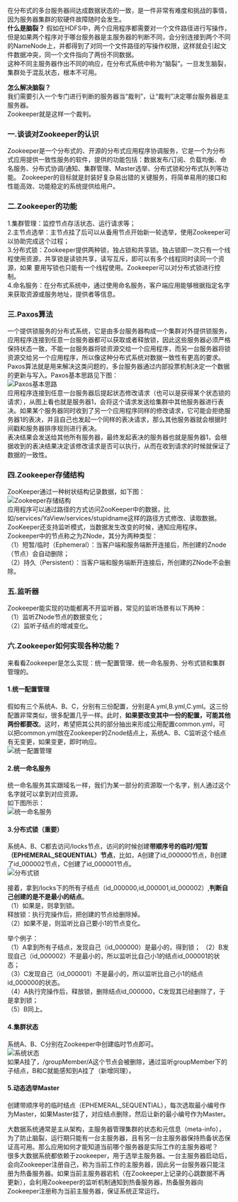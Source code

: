 在分布式的多台服务器间达成数据状态的一致，是一件非常有难度和挑战的事情，因为服务器集群的软硬件故障随时会发生。  
**什么是脑裂？**
假如在HDFS中，两个应用程序都需要对一个文件路径进行写操作，但是如果两个程序对于哪台服务器是主服务器的判断不同，会分别连接到两个不同的NameNode上，并都得到了对同一个文件路径的写操作权限，这样就会引起文件数据冲突，同一个文件指向了两份不同数据。  
这种不同主服务器作出不同的响应，在分布式系统中称为“脑裂”。一旦发生脑裂，集群处于混乱状态，根本不可用。  

**怎么解决脑裂？**  
我们需要引入一个专门进行判断的服务器当“裁判”，让“裁判”决定哪台服务器是主服务器。  
Zookeeper就是这样一个裁判。  

### 一.谈谈对Zookeeper的认识
Zookeeper是一个分布式的、开源的分布式应用程序协调服务，它是一个为分布式应用提供一致性服务的软件，提供的功能包括：数据发布/订阅、负载均衡、命名服务、分布式协调/通知、集群管理、Master选举、分布式锁和分布式队列等功能。
Zookeeper的目标就是封装好复杂易出错的关键服务，将简单易用的接口和性能高效、功能稳定的系统提供给用户。  

### 二.Zookeeper的功能
1.集群管理：监控节点存活状态、运行请求等；  
2.主节点选举：主节点挂了后可以从备用节点开始新一轮选举，使用Zookeeper可以协助完成这个过程；  
3.分布式锁：Zookeeper提供两种锁，独占锁和共享锁。独占锁即一次只有一个线程使用资源，共享锁是读锁共享，读写互斥，即可以有多个线程同时读同一个资源，如果
要用写锁也只能有一个线程使用。Zookeeper可以对分布式锁进行控制。  
4.命名服务：在分布式系统中，通过使用命名服务，客户端应用能够根据指定名字来获取资源或服务地址，提供者等信息。  

### 三.Paxos算法
一个提供锁服务的分布式系统，它是由多台服务器构成一个集群对外提供锁服务，应用程序连接到任意一台服务器都可以获取或者释放锁，因此这些服务器必须严格保持状态一致，不能一台服务器将锁资源交给一个应用程序，而另一台服务器将锁资源交给另一个应用程序，所以像这种分布式系统对数据一致性有更高的要求。  
Paxos算法就是用来解决这类问题的，多台服务器通过内部投票机制决定一个数据的更新与写入。Paxos基本思路见下图：  
![Paxos基本思路](https://static001.geekbang.org/resource/image/96/2f/96c6615c359f79922b9b087f6be4172f.png)  
应用程序连接到任意一台服务器后提起状态修改请求（也可以是获得某个状态锁的请求），从图上看也就是服务器1，会将这个请求发送给集群中其他服务器进行表决。如果某个服务器同时收到了另一个应用程序同样的修改请求，它可能会拒绝服务器1的表决，并且自己也发起一个同样的表决请求，那么其他服务器就会根据时间戳和服务器排序规则进行表决。  
表决结果会发送给其他所有服务器，最终发起表决的服务器也就是服务器1，会根据收到的表决结果决定该修改请求是否可以执行，从而在收到请求的时候就保证了数据的一致性。  

### 四.Zookeeper存储结构
ZooKeeper通过一种树状结构记录数据，如下图：  
![Zookeeper存储结构](https://static001.geekbang.org/resource/image/76/5f/76526be77b0026a0c3b2d661d362665f.png)  
应用程序可以通过路径的方式访问ZooKeeper中的数据，比如/services/YaView/services/stupidname这样的路径方式修改、读取数据。ZooKeeper还支持监听模式，当数据发生改变的时候，通知应用程序。  
Zookeeper中的节点称之为ZNode，其分为两种类型：  
（1）短暂/临时（Ephemeral）：当客户端和服务端断开连接后，所创建的Znode（节点）会自动删除；  
（2）持久（Persistent）：当客户端和服务端断开连接后，所创建的ZNode不会删除。  

### 五.监听器
Zookeeper能实现的功能都离不开监听器，常见的监听场景有以下两种：  
（1）监听ZNode节点的数据变化；  
（2）监听子结点的增减变化。  

### 六.Zookeeper如何实现各种功能？
来看看Zookeeper是怎么实现：统一配置管理、统一命名服务、分布式锁和集群管理的。  

#### 1.统一配置管理
假如有三个系统A、B、C，分别有三份配置，分别是A.yml,B.yml,C.yml。这三份配置非常类似，很多配置几乎一样。此时，**如果要改变其中一份的配置，可能其他两份都要改**。这时，希望把其公共的部分抽出来形成公用配置common.yml，可以把common.yml放在Zookeeper的Znode结点上，系统A、B、C监听这个结点有无变更，如果变更，即时响应。  
![统一配置管理](https://mmbiz.qpic.cn/mmbiz_jpg/2BGWl1qPxib1WCfFk2icxudIMHNPQMHIDJkMbN7WO6ITfDPHtO09zibW532otIiaLlw5vAsvtPth0FNrz4dInibPEKA/640?wx_fmt=jpeg&tp=webp&wxfrom=5&wx_lazy=1&wx_co=1)  

#### 2.统一命名服务
统一命名服务其实跟域名一样，我们为某一部分的资源取一个名字，别人通过这个名字就可以拿到对应资源。  
如下图所示：  
![统一命名服务](https://mmbiz.qpic.cn/mmbiz_jpg/2BGWl1qPxib1WCfFk2icxudIMHNPQMHIDJDyPibE3x7OFicib01XFjibQKUygiaPTZz5F0vPkedlanemyqKCg7JVyLDlg/640?wx_fmt=jpeg&tp=webp&wxfrom=5&wx_lazy=1&wx_co=1)  

#### 3.分布式锁（重要）
系统A、B、C都去访问/locks节点，访问的时候创建**带顺序号的临时/短暂（EPHEMERAL_SEQUENTIAL）节点**，比如，A创建了id_000000节点，B创建了id_000002节点，C创建了id_000001节点。  
![分布式锁](https://mmbiz.qpic.cn/mmbiz_jpg/2BGWl1qPxib1WCfFk2icxudIMHNPQMHIDJczzKQ6bLPE3Buwib1YJeqluPWicmZUbPadvFCU6UopDDkajKQu1FLO3A/640?wx_fmt=jpeg&tp=webp&wxfrom=5&wx_lazy=1&wx_co=1)  

接着，拿到/locks下的所有子结点（id_000000,id_000001,id_000002）,**判断自己创建的是不是最小的结点**。  
（1）如果是，则拿到锁。  
  释放锁：执行完操作后，把创建的节点给删除掉。  
（2）如果不是，则监听比自己要小1的节点变化。  

举个例子：  
（1）A拿到所有子结点，发现自己（id_000000）是最小的，得到锁；
（2）B发现自己（id_000002）不是最小的，所以监听比自己小1的结点id_000001的状态；  
（3）C发现自己（id_000001）不是最小的，所以监听比自己小1的结点id_000000的状态。  
（4）A执行完操作后，释放锁，删除结点id_000000，C发现其已经删除了，于是拿到锁；  
（5）B同上。  

#### 4.集群状态
系统A、B、C分别在Zookeeper中创建临时节点即可。  
![系统状态](https://mmbiz.qpic.cn/mmbiz_jpg/2BGWl1qPxib1WCfFk2icxudIMHNPQMHIDJ4lnbuRg5lEDmjlSTmdarCs8Dq7Pjg213pAq7QlXxzc7dIklkGuAWYQ/640?wx_fmt=jpeg&tp=webp&wxfrom=5&wx_lazy=1&wx_co=1)  
如果A挂了，/groupMember/A这个节点会被删除，通过监听groupMember下的子结点，B和C就能感知到A挂了（新增同理）。  

#### 5.动态选举Master
创建带顺序号的临时结点（EPHEMERAL_SEQUENTIAL），每次选取最小编号作为Master，如果Master挂了，对应结点删除，然后让新的最小编号作为Master。  


大数据系统通常是主从架构，主服务器管理集群的状态和元信息（meta-info），为了防止脑裂，运行期只能有一台主服务器，且有另一台主服务器保持热备状态保证高可用。那么应用如何才能知道当前哪个服务器是实际工作的主服务器呢？  
很多大数据系统都依赖于zookeeper，用于选举主服务器。一台主服务器启动后，会向Zookeeper注册自己，称为当前工作的主服务器，因此另一台服务器只能注册为热备服务器。如果当前主服务器宕机（在Zookeeper上记录的心跳数据不再更新），会利用Zookeeper的监听机制通知到热备服务器，热备服务器向Zookeeper注册称为当前主服务器，保证系统正常运行。  








